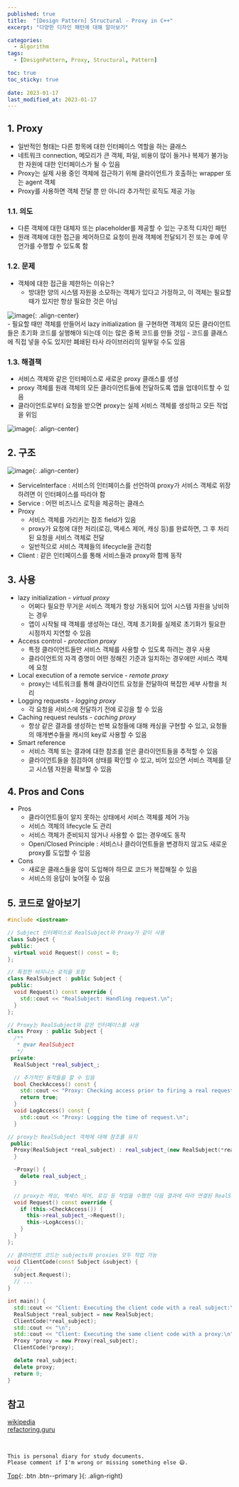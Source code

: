 ```yaml
---
published: true
title:  "[Design Pattern] Structural - Proxy in C++"
excerpt: "다양한 디자인 패턴에 대해 알아보기"

categories:
  - Algorithm
tags:
  - [DesignPattern, Proxy, Structural, Pattern]

toc: true
toc_sticky: true
 
date: 2023-01-17
last_modified_at: 2023-01-17
---
```


## 1. Proxy

- 일반적인 형태는 다른 항목에 대한 인터페이스 역할을 하는 클래스
- 네트워크 connection, 메모리가 큰 객체, 파일, 비용이 많이 들거나 복제가 불가능한 자원에 대한 인터페이스가 될 수 있음
- Proxy는 실제 사용 중인 객체에 접근하기 위해 클라이언트가 호출하는 wrapper 또는 agent 객체
- Proxy를 사용하면 객체 전달 뿐 만 아니라 추가적인 로직도 제공 가능

### 1.1. 의도

- 다른 객체에 대한 대체자 또는 placeholder를 제공할 수 있는 구조적 디자인 패턴
- 원래 객체에 대한 접근을 제어하므로 요청이 원래 객체에 전달되기 전 또는 후에 무언가를 수행할 수 있도록 함

### 1.2. 문제

- 객체에 대한 접근을 제한하는 이유는?
    - 방대한 양의 시스템 자원을 소모하는 객체가 있다고 가정하고, 이 객체는 필요할 때가 있지만 항상 필요한 것은 아님
        
![image](https://user-images.githubusercontent.com/23397039/212868286-088f7e1b-ad98-4df1-9ec7-ea668490b587.png){: .align-center}        
    - 필요할 때만 객체를 만들어서 lazy initialization 을 구현하면 객체의 모든 클라이언트들은 초기화 코드를 실행해야 되는데 이는 많은 중복 코드를 만들 것임
    - 코드를 클래스에 직접 넣을 수도 있지만 폐쇄된 타사 라이브러리의 일부일 수도 있음

### 1.3. 해결책

- 서비스 객체와 같은 인터페이스로 새로운 proxy 클래스를 생성
- proxy 객체를 원래 객체의 모든 클라이언트들에 전달하도록 앱을 업데이트할 수 있음
- 클라이언트로부터 요청을 받으면 proxy는 실제 서비스 객체를 생성하고 모든 작업을 위임

![image](https://user-images.githubusercontent.com/23397039/212868490-a46d85e2-ef75-4c80-a132-e3828ba1157b.png){: .align-center}

## 2. 구조

![image](https://user-images.githubusercontent.com/23397039/212868562-e99a327f-fdde-429b-8c5f-ac0b80e49242.png){: .align-center}

- ServiceInterface : 서비스의 인터페이스를 선언하여 proxy가 서비스 객체로 위장하려면 이 인터페이스를 따라야 함
- Service : 어떤 비즈니스 로직을 제공하는 클래스
- Proxy
    - 서비스 객체를 가리키는 참조 field가 있음
    - proxy가 요청에 대한 처리(로깅, 액세스 제어, 캐싱 등)를 완료하면, 그 후 처리된 요청을 서비스 객체로 전달
    - 일반적으로 서비스 객체들의 lifecycle을 관리함
- Client : 같은 인터페이스를 통해 서비스들과 proxy와 함께 동작

## 3. 사용

- lazy initialization - *virtual proxy*
    - 어쩌다 필요한 무거운 서비스 객체가 항상 가동되어 있어 시스템 자원을 낭비하는 경우
    - 앱이 시작될 때 객체를 생성하는 대신, 객체 초기화를 실제로 초기화가 필요한 시점까지 지연할 수 있음
- Access control - *protection proxy*
    - 특정 클라이언트들만 서비스 객체를 사용할 수 있도록 하려는 경우 사용
    - 클라이언트의 자격 증명이 어떤 정해진 기준과 일치하는 경우에만 서비스 객체에 요청
- Local execution of a remote service - *remote proxy*
    - proxy는 네트워크를 통해 클라이언트 요청을 전달하여 복잡한 세부 사항을 처리
- Logging requests - *logging proxy*
    - 각 요청을 서비스에 전달하기 전에 로깅을 할 수 있음
- Caching request reulsts - *caching proxy*
    - 항상 같은 결과를 생성하는 반복 요청들에 대해 캐싱을 구현할 수 있고, 요청들의 매개변수들을 캐시의 key로 사용할 수 있음
- Smart reference
    - 서비스 객체 또는 결과에 대한 참조를 얻은 클라이언트들을 추적할 수 있음
    - 클라이언트들을 점검하여 상태를 확인할 수 있고, 비어 있으면 서비스 객체를 닫고 시스템 자원을 확보할 수 있음

## 4. Pros and Cons

- Pros
    - 클라이언트들이 알지 못하는 상태에서 서비스 객체를 제어 가능
    - 서비스 객체의 lifecycle 도 관리
    - 서비스 객체가 준비되지 않거나 사용할 수 없는 경우에도 동작
    - Open/Closed Principle : 서비스나 클라이언트들을 변경하지 않고도 새로운 proxy를 도입할 수 있음
- Cons
    - 새로운 클래스들을 많이 도입해야 하므로 코드가 복잡해질 수 있음
    - 서비스의 응답이 늦어질 수 있음

## 5. 코드로 알아보기

```cpp
#include <iostream>

// Subject 인터페이스로 RealSubject와 Proxy가 같이 사용
class Subject {
 public:
  virtual void Request() const = 0;
};

// 특정한 비지니스 로직을 포함
class RealSubject : public Subject {
 public:
  void Request() const override {
    std::cout << "RealSubject: Handling request.\n";
  }
};

// Proxy는 RealSubject와 같은 인터페이스를 사용
class Proxy : public Subject {
  /**
   * @var RealSubject
   */
 private:
  RealSubject *real_subject_;

  // 추가적인 동작들을 할 수 있음
  bool CheckAccess() const {
    std::cout << "Proxy: Checking access prior to firing a real request.\n";
    return true;
  }
  void LogAccess() const {
    std::cout << "Proxy: Logging the time of request.\n";
  }

// proxy는 RealSubject 객체에 대해 참조를 유지
 public:
  Proxy(RealSubject *real_subject) : real_subject_(new RealSubject(*real_subject)) {
  }

  ~Proxy() {
    delete real_subject_;
  }

  // proxy는 캐싱, 액세스 제어, 로깅 등 작업을 수행한 다음 결과에 따라 연결된 RealSubject 객체의 동일한 메소드에 실행을 전달
  void Request() const override {
    if (this->CheckAccess()) {
      this->real_subject_->Request();
      this->LogAccess();
    }
  }
};

// 클라이언트 코드는 subjects와 proxies 모두 작업 가능
void ClientCode(const Subject &subject) {
  // ...
  subject.Request();
  // ...
}

int main() {
  std::cout << "Client: Executing the client code with a real subject:\n";
  RealSubject *real_subject = new RealSubject;
  ClientCode(*real_subject);
  std::cout << "\n";
  std::cout << "Client: Executing the same client code with a proxy:\n";
  Proxy *proxy = new Proxy(real_subject);
  ClientCode(*proxy);

  delete real_subject;
  delete proxy;
  return 0;
}
```


## 참고
[wikipedia](https://en.wikipedia.org/wiki/Proxy_pattern)  
[refactoring.guru](https://refactoring.guru/design-patterns/proxy)  

<br>

    This is personal diary for study documents.
    Please comment if I'm wrong or missing something else 😄. 

[Top](#){: .btn .btn--primary }{: .align-right}